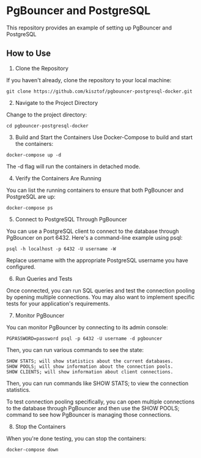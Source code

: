 # PgBouncer and PostgreSQL

This repository provides an example of setting up PgBouncer and PostgreSQL

## How to Use

1. Clone the Repository

If you haven't already, clone the repository to your local machine:

```
git clone https://github.com/kisztof/pgbouncer-postgresql-docker.git
```

2. Navigate to the Project Directory

Change to the project directory:

```
cd pgbouncer-postgresql-docker
```

3. Build and Start the Containers
Use Docker-Compose to build and start the containers:

```
docker-compose up -d
```

The -d flag will run the containers in detached mode.

4. Verify the Containers Are Running

You can list the running containers to ensure that both PgBouncer and PostgreSQL are up:

```
docker-compose ps
```

5. Connect to PostgreSQL Through PgBouncer

You can use a PostgreSQL client to connect to the database through PgBouncer on port 6432. Here's a command-line example using psql:

```
psql -h localhost -p 6432 -U username -W
```

Replace username with the appropriate PostgreSQL username you have configured.

6. Run Queries and Tests

Once connected, you can run SQL queries and test the connection pooling by opening multiple connections. You may also want to implement specific tests for your application's requirements.

7. Monitor PgBouncer

You can monitor PgBouncer by connecting to its admin console:

```
PGPASSWORD=password psql -p 6432 -U username -d pgbouncer
```

Then, you can run various commands to see the state:

```
SHOW STATS; will show statistics about the current databases.
SHOW POOLS; will show information about the connection pools.
SHOW CLIENTS; will show information about client connections.
```

Then, you can run commands like SHOW STATS; to view the connection statistics.

To test connection pooling specifically, you can open multiple connections to the database through PgBouncer and then use the SHOW POOLS; command to see how PgBouncer is managing those connections.

8. Stop the Containers

When you're done testing, you can stop the containers:

```
docker-compose down
```